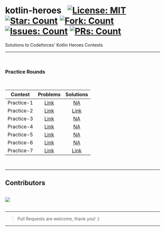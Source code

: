 # kotlin-heroes &nbsp; [![License: MIT](https://img.shields.io/badge/License-MIT-yellow.svg)](./LICENSE) [![Star: Count](https://img.shields.io/github/stars/code-chaser/kotlin-heroes?color=purple&label=Stars)](https://github.com/code-chaser/kotlin-heroes/stargazers) [![Fork: Count](https://img.shields.io/github/forks/code-chaser/kotlin-heroes?color=red&label=Forks)](https://github.com/code-chaser/kotlin-heroes/network/members) [![Issues: Count](https://img.shields.io/github/issues/code-chaser/kotlin-heroes?color=272755&label=Issues)](https://github.com/code-chaser/kotlin-heroes/issues) [![PRs: Count](https://img.shields.io/github/issues-pr/code-chaser/kotlin-heroes?color=095527&label=PRs)](https://github.com/code-chaser/kotlin-heroes/pulls) &nbsp;
Solutions to Codeforces' Kotlin Heroes Contests

___

<br/>

### Practice Rounds


<br/>

|Contest|Problems|Solutions|
|:-:|:-:|:-:|
| Practice-1 | [Link](https://codeforces.com/contest/1171) | [NA]() |
| Practice-2 | [Link](https://codeforces.com/contest/1212) | [Link](./practice-2/) |
| Practice-3 | [Link](https://codeforces.com/contest/1298) | [NA]() |
| Practice-4 | [Link](https://codeforces.com/contest/1347) | [NA]() |
| Practice-5 | [Link](https://codeforces.com/contest/1432) | [NA]() |
| Practice-6 | [Link](https://codeforces.com/contest/1489) | [NA]() |
| Practice-7 | [Link](https://codeforces.com/contest/1532) | [Link](./practice-7/) |

<br/>

___



## Contributors

<br/>

<div align="left">
<a href="https://github.com/code-chaser/kotlin-heroes/graphs/contributors">
  <img src="https://contrib.rocks/image?repo=code-chaser/kotlin-heroes&max=100&columns=11"/>
</a>
</div>


<br/>

___
> Pull Requests are welcome, thank you! :)
___

